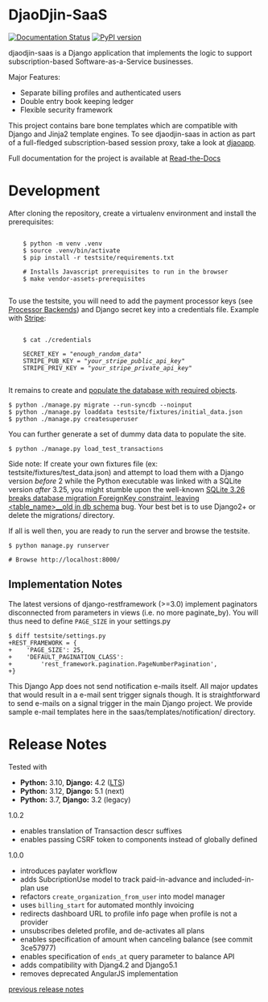 DjaoDjin-SaaS
=============

[![Documentation Status](https://readthedocs.org/projects/djaodjin-saas/badge/?version=latest)](https://djaodjin-saas.readthedocs.io/en/latest/?badge=latest)
[![PyPI version](https://badge.fury.io/py/djaodjin-saas.svg)](https://badge.fury.io/py/djaodjin-saas)

djaodjin-saas is a Django application that implements the logic to support
subscription-based Software-as-a-Service businesses.

Major Features:

- Separate billing profiles and authenticated users
- Double entry book keeping ledger
- Flexible security framework

This project contains bare bone templates which are compatible with Django
and Jinja2 template engines. To see djaodjin-saas in action as part
of a full-fledged subscription-based session proxy, take a look
at [djaoapp](https://github.com/djaodjin/djaoapp/).

Full documentation for the project is available at
[Read-the-Docs](http://djaodjin-saas.readthedocs.org/)


Development
===========

After cloning the repository, create a virtualenv environment and install
the prerequisites:

<pre><code>
    $ python -m venv .venv
    $ source .venv/bin/activate
    $ pip install -r testsite/requirements.txt

    # Installs Javascript prerequisites to run in the browser
    $ make vendor-assets-prerequisites

</code></pre>

To use the testsite, you will need to add the payment processor keys
(see [Processor Backends](http://djaodjin-saas.readthedocs.io/en/latest/backends.html))
and Django secret key into a credentials file. Example with
[Stripe](https://stripe.com/):

<pre><code>
    $ cat ./credentials

    SECRET_KEY = "<em>enough_random_data</em>"
    STRIPE_PUB_KEY = "<em>your_stripe_public_api_key</em>"
    STRIPE_PRIV_KEY = "<em>your_stripe_private_api_key</em>"

</code></pre>

It remains to create and [populate the database with required objects](https://djaodjin-saas.readthedocs.io/en/latest/getting-started.html#setting-up-a-software-as-a-service-site).

    $ python ./manage.py migrate --run-syncdb --noinput
    $ python ./manage.py loaddata testsite/fixtures/initial_data.json
    $ python ./manage.py createsuperuser

You can further generate a set of dummy data data to populate the site.

    $ python ./manage.py load_test_transactions

Side note: If create your own fixtures file (ex: testsite/fixtures/test_data.json)
and attempt to load them with a Django version *before* 2 while the Python
executable was linked with a SQLite version *after* 3.25, you might stumble upon
the well-known [SQLite 3.26 breaks database migration ForeignKey constraint, leaving <table_name>__old in db schema](http://djaodjin.com/blog/django-2-2-with-sqlite-3-on-centos-7.blog.html#sqlite-django-compatibility) bug.
Your best bet is to use Django2+ or delete the migrations/ directory.

If all is well then, you are ready to run the server and browse the testsite.

    $ python manage.py runserver

    # Browse http://localhost:8000/


Implementation Notes
--------------------

The latest versions of django-restframework (>=3.0) implement paginators
disconnected from parameters in  views (i.e. no more paginate_by). You will
thus need to define ``PAGE_SIZE`` in your settings.py

    $ diff testsite/settings.py
    +REST_FRAMEWORK = {
    +    'PAGE_SIZE': 25,
    +    'DEFAULT_PAGINATION_CLASS':
    +        'rest_framework.pagination.PageNumberPagination',
    +}

This Django App does not send notification e-mails itself. All major
updates that would result in a e-mail sent trigger signals though. It is
straightforward to send e-mails on a signal trigger in the main
Django project. We provide sample e-mail templates here in the
saas/templates/notification/ directory.


Release Notes
=============

Tested with

- **Python:** 3.10, **Django:** 4.2 ([LTS](https://www.djangoproject.com/download/))
- **Python:** 3.12, **Django:** 5.1 (next)
- **Python:** 3.7, **Django:** 3.2 (legacy)

1.0.2

  * enables translation of Transaction descr suffixes
  * enables passing CSRF token to components instead of globally defined

1.0.0

  * introduces paylater workflow
  * adds SubcriptionUse model to track paid-in-advance and included-in-plan use
  * refactors `create_organization_from_user` into model manager
  * uses `billing_start` for automated monthly invoicing
  * redirects dashboard URL to profile info page when profile is not a provider
  * unsubscribes deleted profile, and de-activates all plans
  * enables specification of amount when canceling balance (see commit 3ce57977)
  * enables specification of `ends_at` query parameter to balance API
  * adds compatibility with Djang4.2 and Django5.1
  * removes deprecated AngularJS implementation

[previous release notes](changelog)
